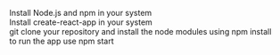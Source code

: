 Install Node.js and npm in your system<br>
Install create-react-app in your system<br>
git clone your repository and install the node modules using npm install<br>
to run the app use npm start<br>
